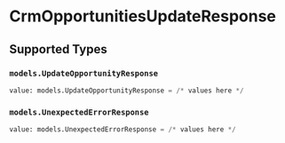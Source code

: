 # CrmOpportunitiesUpdateResponse


## Supported Types

### `models.UpdateOpportunityResponse`

```python
value: models.UpdateOpportunityResponse = /* values here */
```

### `models.UnexpectedErrorResponse`

```python
value: models.UnexpectedErrorResponse = /* values here */
```

